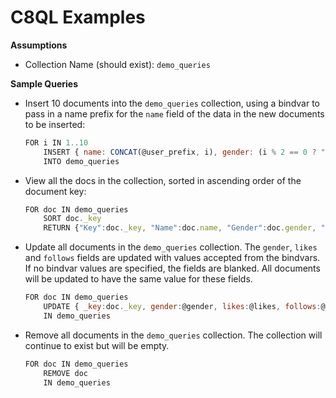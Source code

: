 # C8QL Examples

**Assumptions**

- Collection Name (should exist): `demo_queries`

**Sample Queries**

* Insert 10 documents into the `demo_queries` collection, using a bindvar to pass in a name prefix for the `name` field of the data in the new documents to be inserted:

    ```js
    FOR i IN 1..10 
        INSERT { name: CONCAT(@user_prefix, i), gender: (i % 2 == 0 ? "f" : "m"), likes: ROUND(RAND()*100), follows: ROUND(RAND() * 100) } 
        INTO demo_queries
	```

* View all the docs in the collection, sorted in ascending order of the document key:

    ```js
    FOR doc IN demo_queries 
        SORT doc._key 
        RETURN {"Key":doc._key, "Name":doc.name, "Gender":doc.gender, "Likes":doc.likes, "Follows":doc.follows} 
	```

* Update all documents in the `demo_queries` collection. The `gender`, `likes` and `follows` fields are updated with values accepted from the bindvars. If no bindvar values are specified, the fields are blanked. All documents will be updated to have the same value for these fields.

    ```js
    FOR doc IN demo_queries 
        UPDATE { _key:doc._key, gender:@gender, likes:@likes, follows:@follows} 
        IN demo_queries
	```

* Remove all documents in the `demo_queries` collection. The collection will continue to exist but will be empty.

    ```js
    FOR doc IN demo_queries 
        REMOVE doc 
        IN demo_queries
	```
